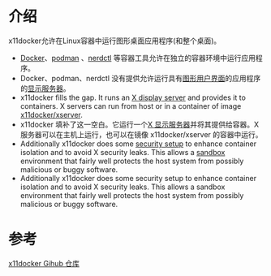 # 介绍

x11docker允许在Linux容器中运行图形桌面应用程序(和整个桌面)。


* [Docker](https://en.wikipedia.org/wiki/Docker_(software))、[podman](http://docs.podman.io/en/latest/) 、[nerdctl](https://github.com/containerd/nerdctl) 等容器工具允许在独立的容器环境中运行应用程序。
* Docker、podman、nerdctl 没有提供允许运行具有[图形用户界面](https://zh.wikipedia.org/wiki/%E5%9B%BE%E5%BD%A2%E7%94%A8%E6%88%B7%E7%95%8C%E9%9D%A2)的应用程序的[显示服务器](https://zh.wikipedia.org/wiki/%E8%A6%96%E7%AA%97%E7%B3%BB%E7%B5%B1#%E5%85%B6%E4%BB%96%E4%BD%9C%E6%A5%AD%E7%B3%BB%E7%B5%B1)。
* x11docker fills the gap. It runs an [X display server](https://en.wikipedia.org/wiki/X_Window_System) and provides it to containers.
  X servers can run from host or in a container of image [x11docker/xserver](https://github.com/mviereck/dockerfile-x11docker-xserver).
* x11docker 填补了这一空白。它运行一个[X 显示服务器](https://zh.wikipedia.org/wiki/X%E8%A6%96%E7%AA%97%E7%B3%BB%E7%B5%B1)并将其提供给容器。X 服务器可以在主机上运行，也可以在镜像 x11docker/xserver 的容器中运行。
* Additionally x11docker does some [security setup](https://github.com/mviereck/x11docker#security) to enhance container isolation and to avoid X security leaks.
  This allows a [sandbox](https://github.com/mviereck/x11docker#sandbox) environment that fairly well protects the host system from possibly malicious or buggy software.
* Additionally x11docker does some security setup to enhance container isolation and to avoid X security leaks.
  This allows a sandbox environment that fairly well protects the host system from possibly malicious or buggy software.

# 参考

[x11docker Gihub 仓库](https://github.com/mviereck/x11docker)

